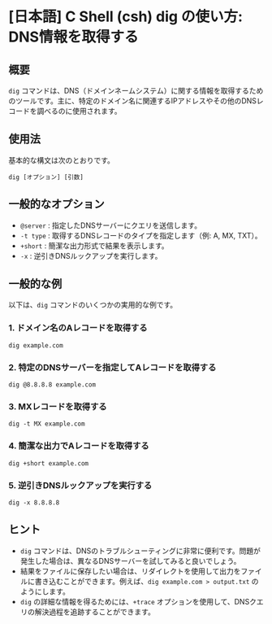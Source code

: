 # [日本語] C Shell (csh) dig の使い方: DNS情報を取得する

## 概要
`dig` コマンドは、DNS（ドメインネームシステム）に関する情報を取得するためのツールです。主に、特定のドメイン名に関連するIPアドレスやその他のDNSレコードを調べるのに使用されます。

## 使用法
基本的な構文は次のとおりです。

```
dig [オプション] [引数]
```

## 一般的なオプション
- `@server` : 指定したDNSサーバーにクエリを送信します。
- `-t type` : 取得するDNSレコードのタイプを指定します（例: A, MX, TXT）。
- `+short` : 簡潔な出力形式で結果を表示します。
- `-x` : 逆引きDNSルックアップを実行します。

## 一般的な例
以下は、`dig` コマンドのいくつかの実用的な例です。

### 1. ドメイン名のAレコードを取得する
```
dig example.com
```

### 2. 特定のDNSサーバーを指定してAレコードを取得する
```
dig @8.8.8.8 example.com
```

### 3. MXレコードを取得する
```
dig -t MX example.com
```

### 4. 簡潔な出力でAレコードを取得する
```
dig +short example.com
```

### 5. 逆引きDNSルックアップを実行する
```
dig -x 8.8.8.8
```

## ヒント
- `dig` コマンドは、DNSのトラブルシューティングに非常に便利です。問題が発生した場合は、異なるDNSサーバーを試してみると良いでしょう。
- 結果をファイルに保存したい場合は、リダイレクトを使用して出力をファイルに書き込むことができます。例えば、`dig example.com > output.txt` のようにします。
- `dig` の詳細な情報を得るためには、`+trace` オプションを使用して、DNSクエリの解決過程を追跡することができます。